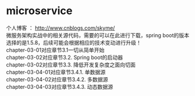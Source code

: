 # microservice
个人博客 ： http://www.cnblogs.com/skyme/ <br/>
微服务架构实战中的相关源代码，需要的可以在此进行下载，spring boot的版本选择的是1.5.8，后续可能会根据相应的技术变动进行升级！<br/>
chapter-03-01对应章节3.1一切从简单开始<br/>
chapter-03-02对应章节3.2.	Spring boot的启动器<br/>
chapter-03-02对应章节3.3.	降低开发复杂度之面向切面<br/>
chapter-03-04-01对应章节3.4.1.	单数据源<br/>
chapter-03-04-02对应章节3.4.2.	多数据源<br/>
chapter-03-04-03对应章节3.4.3.	动态数据源<br/>

